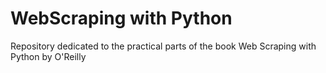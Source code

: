 # WebScraping with Python

Repository dedicated to the practical parts of the book Web Scraping with Python by O'Reilly

